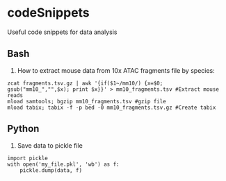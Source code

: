 # codeSnippets
Useful code snippets for data analysis

## Bash
1. How to extract mouse data from 10x ATAC fragments file by species:<br />
```
zcat fragments.tsv.gz | awk '{if($1~/mm10/) {x=$0; gsub("mm10_","",$x); print $x}}' > mm10_fragments.tsv #Extract mouse reads
mload samtools; bgzip mm10_fragments.tsv #gzip file
mload tabix; tabix -f -p bed -0 mm10_fragments.tsv.gz #Create tabix
```


## Python
1. Save data to pickle file <br/>
```
import pickle
with open('my_file.pkl', 'wb') as f:
    pickle.dump(data, f)
```
